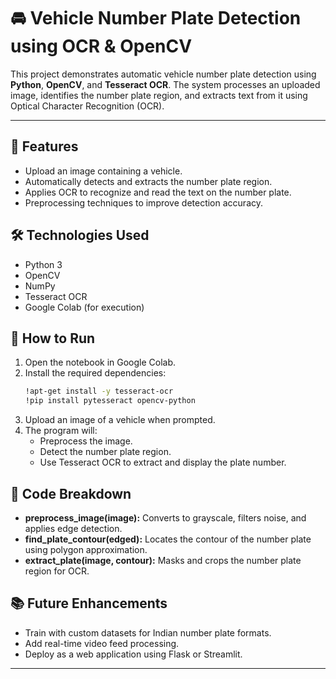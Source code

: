 # 🚘 Vehicle Number Plate Detection using OCR & OpenCV

This project demonstrates automatic vehicle number plate detection using **Python**, **OpenCV**, and **Tesseract OCR**. The system processes an uploaded image, identifies the number plate region, and extracts text from it using Optical Character Recognition (OCR).

---

## 📌 Features

- Upload an image containing a vehicle.
- Automatically detects and extracts the number plate region.
- Applies OCR to recognize and read the text on the number plate.
- Preprocessing techniques to improve detection accuracy.

## 🛠️ Technologies Used

- Python 3
- OpenCV
- NumPy
- Tesseract OCR
- Google Colab (for execution)

## 🚀 How to Run

1. Open the notebook in Google Colab.
2. Install the required dependencies:
   ```bash
   !apt-get install -y tesseract-ocr
   !pip install pytesseract opencv-python
   ```
3. Upload an image of a vehicle when prompted.
4. The program will:
   - Preprocess the image.
   - Detect the number plate region.
   - Use Tesseract OCR to extract and display the plate number.
## 🧠 Code Breakdown

- **preprocess_image(image):** Converts to grayscale, filters noise, and applies edge detection.
- **find_plate_contour(edged):** Locates the contour of the number plate using polygon approximation.
- **extract_plate(image, contour):** Masks and crops the number plate region for OCR.

## 📚 Future Enhancements

- Train with custom datasets for Indian number plate formats.
- Add real-time video feed processing.
- Deploy as a web application using Flask or Streamlit.

---
